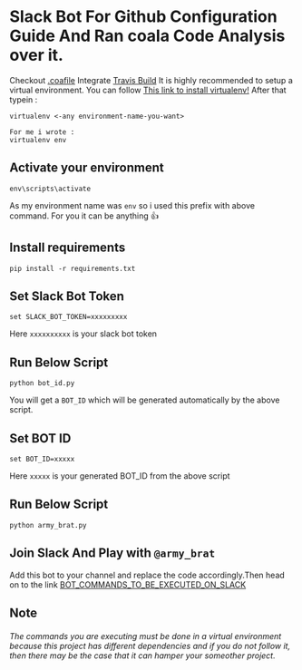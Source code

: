 # Slack Bot For Github Configuration Guide And Ran coala Code Analysis over it.

Checkout [.coafile](/.coafile)
Integrate [Travis Build](/.travis.yml)
It is highly recommended to setup a virtual environment.
You can follow [This link to install virtualenv!](https://virtualenv.pypa.io/en/latest/installation/) 
After that typein :
```
virtualenv <-any environment-name-you-want>

For me i wrote :
virtualenv env
```

## Activate your environment

```
env\scripts\activate
```
As my environment name was ```env``` so i used this prefix with above command.
For you it can be anything :+1:

## Install requirements

```
pip install -r requirements.txt
```

## Set Slack Bot Token

```
set SLACK_BOT_TOKEN=xxxxxxxxx
```
Here ```xxxxxxxxxx``` is your slack bot token

## Run Below Script 

```
python bot_id.py
```
You will get a ```BOT_ID``` which will be generated automatically by the above script.

## Set BOT ID

```
set BOT_ID=xxxxx
```
Here ```xxxxx``` is your generated BOT_ID from the above script

## Run Below Script

```
python army_brat.py
```

## Join Slack And Play with ```@army_brat``` 

Add this bot to your channel and replace the code accordingly.Then head on to the link [BOT_COMMANDS_TO_BE_EXECUTED_ON_SLACK](https://github.com/Dhiraj240/Slack-Test/blob/master/Guidelines.md)

## Note

###### The commands you are executing must be done in a virtual environment because this project has different dependencies and if you do not follow it, then there may be the case that it can hamper your someother project.